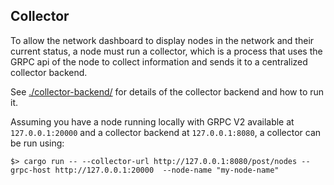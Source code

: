 ## Collector

To allow the network dashboard to display nodes in the network and their current status, a node must run a collector, which is a process that uses the GRPC api of the node to collect information and sends it to a centralized collector backend.

See [./collector-backend/](../collector-backend/) for details of the collector backend and how to run it.

Assuming you have a node running locally with GRPC V2 available at `127.0.0.1:20000` and a collector backend at `127.0.0.1:8080`, a collector can be run using:

```console
$> cargo run -- --collector-url http://127.0.0.1:8080/post/nodes --grpc-host http://127.0.0.1:20000  --node-name "my-node-name"
```
